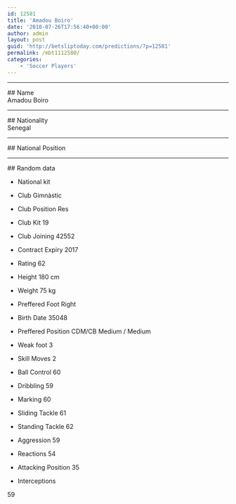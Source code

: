 ```yaml
---
id: 12581
title: 'Amadou Boiro'
date: '2010-07-26T17:56:40+00:00'
author: admin
layout: post
guid: 'http://betsliptoday.com/predictions/?p=12581'
permalink: /mbt1112580/
categories:
    - 'Soccer Players'
---
```


- - - - - -

\## Name  
 Amadou Boiro

- - - - - -

\## Nationality  
 Senegal

- - - - - -

\## National Position

- - - - - -

\## Random data

- National kit
- Club
 Gimnàstic

- Club Position
 Res

- Club Kit
 19

- Club Joining
 42552

- Contract Expiry
 2017

- Rating
 62

- Height
 180 cm

- Weight
 75 kg

- Preffered Foot
 Right

- Birth Date
 35048

- Preffered Position
 CDM/CB Medium / Medium

- Weak foot
 3

- Skill Moves
 2

- Ball Control
 60

- Dribbling
 59

- Marking
 60

- Sliding Tackle
 61

- Standing Tackle
 62

- Aggression
 59

- Reactions
 54

- Attacking Position
 35

- Interceptions

 59